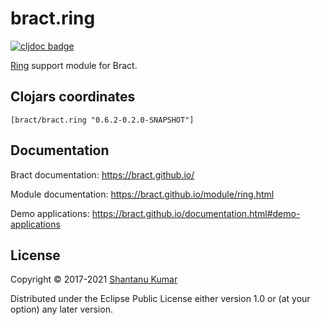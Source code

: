 # bract.ring

[![cljdoc badge](https://cljdoc.org/badge/bract/bract.ring)](https://cljdoc.org/d/bract/bract.ring)

[Ring](https://github.com/ring-clojure) support module for Bract.


## Clojars coordinates

`[bract/bract.ring "0.6.2-0.2.0-SNAPSHOT"]`


## Documentation

Bract documentation: https://bract.github.io/

Module documentation: https://bract.github.io/module/ring.html

Demo applications: https://bract.github.io/documentation.html#demo-applications


## License

Copyright © 2017-2021 [Shantanu Kumar](https://github.com/kumarshantanu)

Distributed under the Eclipse Public License either version 1.0 or (at
your option) any later version.
